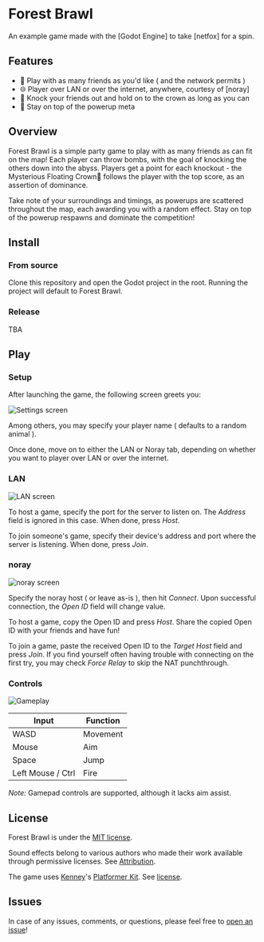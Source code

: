 # Forest Brawl

An example game made with the [Godot Engine] to take [netfox] for a spin.

## Features

* 👥 Play with as many friends as you'd like ( and the network permits )
* 🌐 Player over LAN or over the internet, anywhere, courtesy of [noray]
* 👑 Knock your friends out and hold on to the crown as long as you can
* 🎁 Stay on top of the powerup meta

## Overview

Forest Brawl is a simple party game to play with as many friends as can fit on
the map! Each player can throw bombs, with the goal of knocking the others down
into the abyss. Players get a point for each knockout - the Mysterious Floating
Crown👑 follows the player with the top score, as an assertion of dominance.

Take note of your surroundings and timings, as powerups are scattered
throughout the map, each awarding you with a random effect. Stay on top of the
powerup respawns and dominate the competition!

## Install

### From source

Clone this repository and open the Godot project in the root. Running the
project will default to Forest Brawl.

### Release

TBA

## Play

### Setup

After launching the game, the following screen greets you:

![Settings screen](screenshots/settings.png)

Among others, you may specify your player name ( defaults to a random animal ).

Once done, move on to either the LAN or Noray tab, depending on whether you
want to player over LAN or over the internet.

### LAN

![LAN screen](screenshots/lan.png)

To host a game, specify the port for the server to listen on. The *Address*
field is ignored in this case. When done, press *Host*.

To join someone's game, specify their device's address and port where the
server is listening. When done, press *Join*.

### noray

![noray screen](screenshots/noray.png)

Specify the noray host ( or leave as-is ), then hit *Connect*. Upon successful connection, the *Open ID* field will change value.

To host a game, copy the Open ID and press *Host*. Share the copied Open ID
with your friends and have fun!

To join a game, paste the received Open ID to the *Target Host* field and press
*Join*. If you find yourself often having trouble with connecting on the first
try, you may check *Force Relay* to skip the NAT punchthrough.

### Controls

![Gameplay](screenshots/game.png)

| Input             | Function |
|-------------------|----------|
| WASD              | Movement |
| Mouse             | Aim      |
| Space             | Jump     |
| Left Mouse / Ctrl | Fire     |

*Note:* Gamepad controls are supported, although it lacks aim assist.

## License

Forest Brawl is under the [MIT license](../LICENSE).

Sound effects belong to various authors who made their work available through permissive licenses. See [Attribution](sounds/attribution.md).

The game uses [Kenney]'s [Platformer Kit]. See [license](models/kenney-platformer-kit/License.txt).

## Issues

In case of any issues, comments, or questions, please feel free to [open an issue]!

[Kenney]: https://www.kenney.nl/
[Platformer Kit]: https://www.kenney.nl/assets/platformer-kit

[open an issue]: https://github.com/foxssake/netfox/issues
